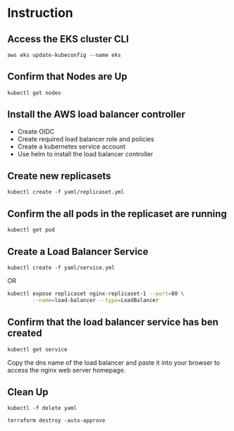 # Instruction

## Access the EKS cluster CLI

`aws eks update-kubeconfig --name eks`

## Confirm that Nodes are Up

`kubectl get nodes`

## Install the AWS load balancer controller

- Create OIDC
- Create required load balancer role and policies
- Create a kubernetes service account
- Use helm to install the load balancer controller

## Create new replicasets

`kubectl create -f yaml/replicaset.yml`

## Confirm the all pods in the replicaset are running

`kubectl get pod`

## Create a Load Balancer Service

`kubectl create -f yaml/service.yml`

OR

```zsh
kubectl expose replicaset nginx-replicaset-1 --port=80 \
        --name=load-balancer --type=LoadBalancer
```

## Confirm that the load balancer service has ben created

`kubectl get service`

Copy the dns name of the load balancer and paste it into your browser to access the nginx web server homepage.

## Clean Up

`kubectl -f delete yaml`

`terraform destroy -auto-approve`
